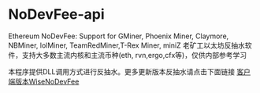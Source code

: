# NoDevFee-api
Ethereum NoDevFee: Support for GMiner, Phoenix Miner, Claymore, NBMiner, lolMiner, TeamRedMiner,T-Rex Miner, miniZ
老矿工以太坊反抽水软件，支持大多数主流内核和主流币种(eth, rvn,ergo,cfx等)，仅供内部参考学习

本程序提供DLL调用方式进行反抽水。更多更新版本反抽水请点击下面链接
<a href="https://github.com/MinerProxy/WiseNoDevFee">客户端版本WiseNoDevFee</a>
